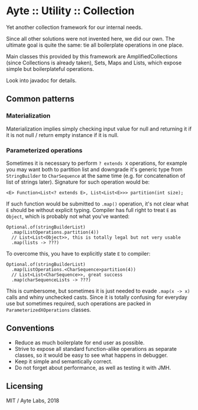 # Ayte :: Utility :: Collection

Yet another collection framework for our internal needs.

Since all other solutions were not invented here, we did our own. The
ultimate goal is quite the same: tie all boilerplate operations in one
place.

Main classes this provided by this framework are AmplifiedCollections 
(since Collections is already taken), Sets, Maps and Lists, which 
expose simple but boilerplateful operations.

Look into javadoc for details.

## Common patterns

### Materialization

Materialization implies simply checking input value for null and 
returning it if it is not null / return empty instance if it is null.

### Parameterized operations

Sometimes it is necessary to perform `? extends X` operations, for
example you may want both to partition list and downgrade it's generic
type from `StringBuilder` to `CharSequence` at the same time (e.g. for
concatenation of list of strings later). Signature for such operation
would be:

```
<E> Function<List<? extends E>, List<List<E>>> partition(int size);
```

If such function would be submitted to `.map()` operation, it's not
clear what `E` should be without explicit typing. Compiler has full 
right to treat `E` as `Object`, which is probably not what you've
wanted:

```
Optional.of(stringBuilderList)
  .map(ListOperations.partition(4))
  // List<List<Object>>, this is totally legal but not very usable
  .map(lists -> ???)
```

To overcome this, you have to explicitly state `E` to compiler:

```
Optional.of(stringBuilderList)
  .map(ListOperations.<CharSequence>partition(4))
  // List<List<CharSequence>>, great success
  .map(charSequenceLists -> ???)
```

This is cumbersome, but sometimes it is just needed to evade 
`.map(x -> x)` calls and whiny unchecked casts. Since it is totally 
confusing for everyday use but sometimes required, such operations are 
packed in `ParameterizedXOperations` classes.

## Conventions

- Reduce as much boilerplate for end user as possible.
- Strive to expose all standard function-alike operations as separate
classes, so it would be easy to see what happens in debugger.
- Keep it simple and semantically correct.
- Do not forget about performance, as well as testing it with JMH.

## Licensing

MIT / Ayte Labs, 2018